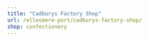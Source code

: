 ```yaml
---
title: "Cadburys Factory Shop"
url: /ellesmere-port/cadburys-factory-shop/
shop: confectionery
---
```

